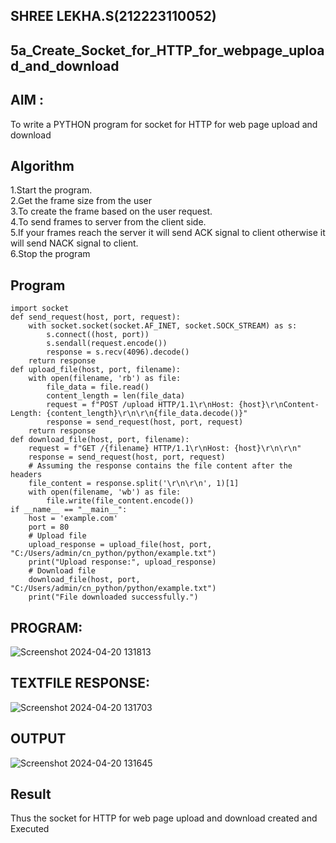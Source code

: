 ## SHREE LEKHA.S(212223110052) 
## 5a_Create_Socket_for_HTTP_for_webpage_upload_and_download
## AIM :
To write a PYTHON program for socket for HTTP for web page upload and download
## Algorithm

1.Start the program.
<BR>
2.Get the frame size from the user
<BR>
3.To create the frame based on the user request.
<BR>
4.To send frames to server from the client side.
<BR>
5.If your frames reach the server it will send ACK signal to client otherwise it will send NACK signal to client.
<BR>
6.Stop the program
<BR>
## Program 
```
import socket
def send_request(host, port, request):
    with socket.socket(socket.AF_INET, socket.SOCK_STREAM) as s:
        s.connect((host, port))
        s.sendall(request.encode())
        response = s.recv(4096).decode()
    return response
def upload_file(host, port, filename):
    with open(filename, 'rb') as file:
        file_data = file.read()
        content_length = len(file_data)
        request = f"POST /upload HTTP/1.1\r\nHost: {host}\r\nContent-Length: {content_length}\r\n\r\n{file_data.decode()}"
        response = send_request(host, port, request)
    return response
def download_file(host, port, filename):
    request = f"GET /{filename} HTTP/1.1\r\nHost: {host}\r\n\r\n"
    response = send_request(host, port, request)
    # Assuming the response contains the file content after the headers
    file_content = response.split('\r\n\r\n', 1)[1]
    with open(filename, 'wb') as file:
        file.write(file_content.encode())
if __name__ == "__main__":
    host = 'example.com'
    port = 80
    # Upload file
    upload_response = upload_file(host, port, "C:/Users/admin/cn_python/python/example.txt")
    print("Upload response:", upload_response)
    # Download file
    download_file(host, port, "C:/Users/admin/cn_python/python/example.txt")
    print("File downloaded successfully.")

```
## PROGRAM:
![Screenshot 2024-04-20 131813](https://github.com/SHREELEKHAS/5a_Create_Socket_for_HTTP_for_webpage_upload_and_download/assets/149768910/f22d8287-4edd-41f6-bffc-21f85c49ef86)

## TEXTFILE RESPONSE:
![Screenshot 2024-04-20 131703](https://github.com/SHREELEKHAS/5a_Create_Socket_for_HTTP_for_webpage_upload_and_download/assets/149768910/d8583062-2bb1-4982-a00c-5eed866e4685)


## OUTPUT

![Screenshot 2024-04-20 131645](https://github.com/SHREELEKHAS/5a_Create_Socket_for_HTTP_for_webpage_upload_and_download/assets/149768910/08bf896b-6e70-4951-a042-eb05679ef093)




## Result
Thus the socket for HTTP for web page upload and download created and Executed
